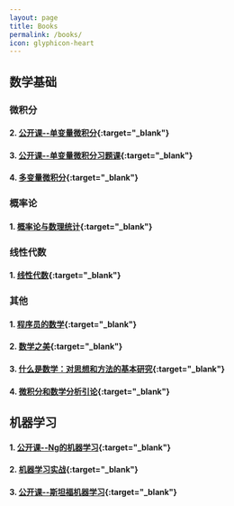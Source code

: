 ```yaml
---
layout: page
title: Books
permalink: /books/
icon: glyphicon-heart
---
```


## 数学基础

### 微积分

#### 2. [公开课--单变量微积分](http://study.163.com/plan/planIntroduction.htm?id=1200133){:target="_blank"}  

#### 3. [公开课--单变量微积分习题课](http://study.163.com/plan/planIntroduction.htm?id=1200153){:target="_blank"}  

#### 4. [多变量微积分](http://study.163.com/plan/planIntroduction.htm?id=1200069){:target="_blank"}

### 概率论

#### 1. [概率论与数理统计](http://book.douban.com/subject/2201479/){:target="_blank"}

### 线性代数

#### 1. [线性代数](http://book.douban.com/subject/2016789/){:target="_blank"}

### 其他

#### 1. [程序员的数学](http://book.douban.com/subject/19949020/){:target="_blank"}

#### 2. [数学之美](http://book.douban.com/subject/10750155/){:target="_blank"}

#### 3. [什么是数学：对思想和方法的基本研究](http://book.douban.com/subject/10455982/){:target="_blank"}

#### 4. [微积分和数学分析引论](http://book.douban.com/subject/1281343/){:target="_blank"}


## 机器学习

#### 1. [公开课--Ng的机器学习](https://www.coursera.org/course/ml){:target="_blank"}

#### 2. [机器学习实战](https://book.douban.com/subject/24703171/){:target="_blank"}

#### 3. [公开课--斯坦福机器学习](http://study.163.com/plan/planIntroduction/1200146.htm){:target="_blank"}


